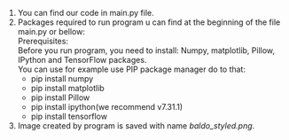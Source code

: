 1. You can find our code in main.py file.
2. Packages required to run program u can find at the beginning of the file main.py or bellow: <br/>
Prerequisites: <br/>
Before you run program, you need to install: Numpy, matplotlib, Pillow, IPython and TensorFlow  packages. <br/>
You can use for example use PIP package manager do to that: <br/>
   - pip install numpy <br/>
   - pip install matplotlib <br/>
   - pip install Pillow <br/>
   - pip install ipython(we recommend v7.31.1) <br/>
   - pip install tensorflow <br/>
3. Image created by program is saved with name _baldo_styled.png_.